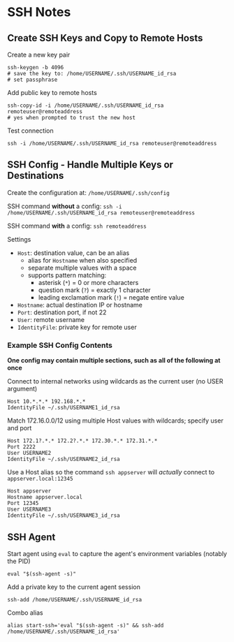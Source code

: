 # SSH Notes

## Create SSH Keys and Copy to Remote Hosts

Create a new key pair

	ssh-keygen -b 4096
	# save the key to: /home/USERNAME/.ssh/USERNAME_id_rsa
	# set passphrase

Add public key to remote hosts

	ssh-copy-id -i /home/USERNAME/.ssh/USERNAME_id_rsa remoteuser@remoteaddress
	# yes when prompted to trust the new host

Test connection

	ssh -i /home/USERNAME/.ssh/USERNAME_id_rsa remoteuser@remoteaddress

## SSH Config - Handle Multiple Keys or Destinations

Create the configuration at: `/home/USERNAME/.ssh/config`

SSH command **without** a config: `ssh -i /home/USERNAME/.ssh/USERNAME_id_rsa remoteuser@remoteaddress`

SSH command **with** a config: `ssh remoteaddress`

Settings
- `Host`: destination value, can be an alias
	- alias for `Hostname` when also specified
	- separate multiple values with a space
	- supports pattern matching:
		- asterisk (`*`) = 0 or more characters
		- question mark (`?`) = exactly 1 character
		- leading exclamation mark (`!`) = negate entire value
- `Hostname`: actual destination IP or hostname
- `Port`: destination port, if not 22
- `User`: remote username
- `IdentityFile`: private key for remote user


### Example SSH Config Contents

**One config may contain multiple sections, such as all of the following at once**

Connect to internal networks using wildcards as the current user (no USER argument)

	Host 10.*.*.* 192.168.*.*
	IdentityFile ~/.ssh/USERNAME1_id_rsa

Match 172.16.0.0/12 using multiple Host values with wildcards; specify user and port

	Host 172.1?.*.* 172.2?.*.* 172.30.*.* 172.31.*.*
	Port 2222
	User USERNAME2
	IdentityFile ~/.ssh/USERNAME2_id_rsa

Use a Host alias so the command `ssh appserver` will *actually* connect to `appserver.local:12345`

	Host appserver
	Hostname appserver.local
	Port 12345
	User USERNAME3
	IdentityFile ~/.ssh/USERNAME3_id_rsa

## SSH Agent

Start agent using `eval` to capture the agent's environment variables (notably the PID)

	eval "$(ssh-agent -s)"

Add a private key to the current agent session

	ssh-add /home/USERNAME/.ssh/USERNAME_id_rsa
	
Combo alias

	alias start-ssh='eval "$(ssh-agent -s)" && ssh-add /home/USERNAME/.ssh/USERNAME_id_rsa'
